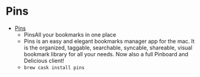 # Pins
- [Pins](http://pinsapp.com/)
  -  PinsAll your bookmarks in one place
  - Pins is an easy and elegant bookmarks manager app for the mac. It is the organized, taggable, searchable, syncable, shareable, visual bookmark library for all your needs. Now also a full Pinboard and Delicious client!
  - `brew cask install pins`
